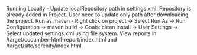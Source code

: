 Running Locally - Update localRepository path in settings.xml. Repository is already added in Project. User need to update only path after downloading the project.
Run as maven - Right click on project -> Select Run As -> Run Configuration -> maven build -> Goals: clean install -> User Settings -> Select updated settings.xml using file system.
View reports in /target/cucumber-html-report/index.html and /target/site/serenity/index.html
